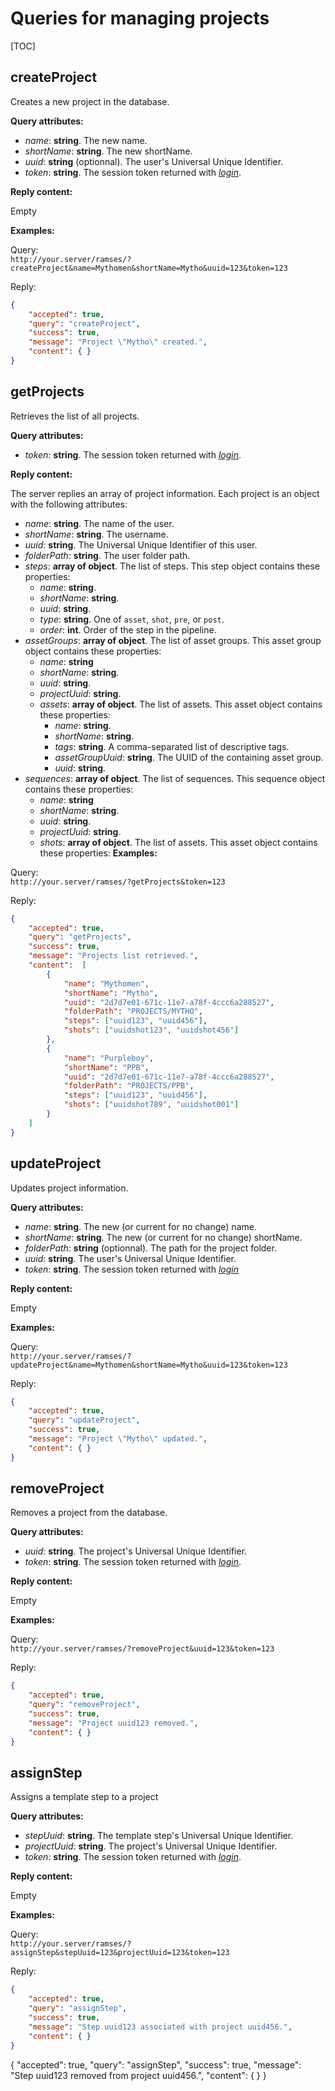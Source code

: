 # Queries for managing projects

[TOC]

## createProject

Creates a new project in the database.

**Query attributes:**

- *name*: **string**. The new name.
- *shortName*: **string**. The new shortName.
- *uuid*: **string** (optionnal). The user's Universal Unique Identifier.
- *token*: **string**. The session token returned with [*login*](general.md#login).

**Reply content:**

Empty

**Examples:**

Query:  
`http://your.server/ramses/?createProject&name=Mythomen&shortName=Mytho&uuid=123&token=123`

Reply:

```json
{
    "accepted": true,
    "query": "createProject",
    "success": true,
    "message": "Project \"Mytho\" created.",
    "content": { }
}
```

## getProjects

Retrieves the list of all projects.

**Query attributes:**

- *token*: **string**. The session token returned with [*login*](general.md#login).

**Reply content:**

The server replies an array of project information. Each project is an object with the following attributes:

- *name*: **string**. The name of the user.
- *shortName*: **string**. The username.
- *uuid*: **string**. The Universal Unique Identifier of this user.
- *folderPath*: **string**. The user folder path.
- *steps*: **array of object**. The list of steps. This step object contains these properties:
    - *name*: **string**.
    - *shortName*: **string**.
    - *uuid*: **string**.
    - *type*: **string**. One of `asset`, `shot`, `pre`, or `post`.
    - *order*: **int**. Order of the step in the pipeline.
- *assetGroups*: **array of object**. The list of asset groups. This asset group object contains these properties:
    - *name*: **string**
    - *shortName*: **string**.
    - *uuid*: **string**.
    - *projectUuid*: **string**.
    - *assets*:  **array of object**. The list of assets. This asset object contains these properties:
        - *name*: **string**.
        - *shortName*: **string**.
        - *tags*: **string**. A comma-separated list of descriptive tags.
        - *assetGroupUuid*: **string**. The UUID of the containing asset group.
        - *uuid*: **string**.
- *sequences*: **array of object**. The list of sequences. This sequence object contains these properties:
    - *name*: **string**
    - *shortName*: **string**.
    - *uuid*: **string**.
    - *projectUuid*: **string**.
    - *shots*:  **array of object**. The list of assets. This asset object contains these properties:
**Examples:**

Query:  
`http://your.server/ramses/?getProjects&token=123`

Reply:

```json
{
    "accepted": true,
    "query": "getProjects",
    "success": true,
    "message": "Projects list retrieved.",
    "content":  [
        {
            "name": "Mythomen",
            "shortName": "Mytho",
            "uuid": "2d7d7e01-671c-11e7-a78f-4ccc6a288527",
            "folderPath": "PROJECTS/MYTHO",
            "steps": ["uuid123", "uuid456"],
            "shots": ["uuidshot123", "uuidshot456"]
        },
        {
            "name": "Purpleboy",
            "shortName": "PPB",
            "uuid": "2d7d7e01-671c-11e7-a78f-4ccc6a288527",
            "folderPath": "PROJECTS/PPB",
            "steps": ["uuid123", "uuid456"],
            "shots": ["uuidshot789", "uuidshot001"]
        }
    ]
}
```

## updateProject

Updates project information.

**Query attributes:**

- *name*: **string**. The new (or current for no change) name.
- *shortName*: **string**. The new (or current for no change) shortName.
- *folderPath*: **string** (optionnal). The path for the project folder.
- *uuid*: **string**. The user's Universal Unique Identifier.
- *token*: **string**. The session token returned with [*login*](general.md#login)

**Reply content:**

Empty

**Examples:**

Query:  
`http://your.server/ramses/?updateProject&name=Mythomen&shortName=Mytho&uuid=123&token=123`

Reply:

```json
{
    "accepted": true,
    "query": "updateProject",
    "success": true,
    "message": "Project \"Mytho\" updated.",
    "content": { }
}
```

## removeProject

Removes a project from the database.

**Query attributes:**

- *uuid*: **string**. The project's Universal Unique Identifier.
- *token*: **string**. The session token returned with [*login*](general.md#login).

**Reply content:**

Empty

**Examples:**

Query:  
`http://your.server/ramses/?removeProject&uuid=123&token=123`

Reply:

```json
{
    "accepted": true,
    "query": "removeProject",
    "success": true,
    "message": "Project uuid123 removed.",
    "content": { }
}
```

## assignStep

Assigns a template step to a project

**Query attributes:**

- *stepUuid*: **string**. The template step's Universal Unique Identifier.
- *projectUuid*: **string**. The project's Universal Unique Identifier.
- *token*: **string**. The session token returned with [*login*](general.md#login).

**Reply content:**

Empty

**Examples:**

Query:  
`http://your.server/ramses/?assignStep&stepUuid=123&projectUuid=123&token=123`

Reply:

```json
{
    "accepted": true,
    "query": "assignStep",
    "success": true,
    "message": "Step uuid123 associated with project uuid456.",
    "content": { }
}
```

{
    "accepted": true,
    "query": "assignStep",
    "success": true,
    "message": "Step uuid123 removed from project uuid456.",
    "content": { }
}
```